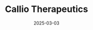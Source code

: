 ---  
layout: startup_page  
title: "Callio Therapeutics"  
id: "calliotx.com"  
permalink: "/calliotherapeuticscalliotx.com03032025/"  
website: "http://www.calliotx.com"  
funding_round: "Series A"  
funding_amount: "$187M"  
investors: "Frazier Life Sciences, Jeito Capital, Novo Holdings A/S, Omega Funds, ClavystBio, Platanus, Norwest, Pureos Bioventures, SEEDS Capital, EDBI"  
about: "Callio Therapeutics is a biotechnology company focused on developing multi-payload antibody-drug conjugates (ADCs) to improve cancer therapy. The company is developing next-generation ADCs with differentiated linker and payload technologies to deliver multiple agents to tumor cells, maximizing therapeutic benefit. Their lead program is a dual-payload ADC targeting HER2."  
markets: "Biotech, Oncology, Health Care, Medical"  
hq: "Seattle, Washington, United States"  
founded_year: ""  
linkedin: "https://www.linkedin.com/company/calliotx"  
twitter: ""  
instagram: ""  
facebook: ""  
crunchbase: "https://www.crunchbase.com/organization/callio-therapeutics"  
pitchbook: "https://pitchbook.com/profiles/company/756136-18"  

date_display: "03-Mar-2025"  
date: "2025-03-03"

# SEO Optimization  
meta_title: "Callio Therapeutics - Series A Funding ($187M)"  
meta_description: "Callio Therapeutics, Callio Therapeutics is a biotechnology company focused on developing multi-payload antibody-drug conjugates (ADCs) to improve cancer therapy. The comp..."  
meta_keywords: "Callio Therapeutics, Biotech, Oncology, Health Care, Medical, Series A funding"  
canonical_url: "https://startup.projectstartups.com/calliotherapeuticscalliotx.com03032025/"  
---